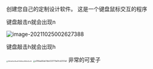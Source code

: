 创建您自己的定制设计软件。
这是一个键盘鼠标交互的程序

键盘敲击n就会出现n

![image-20211025002627388](C:\Users\晨晨酱\AppData\Roaming\Typora\typora-user-images\image-20211025002627388.png)

键盘敲击h就会出现h

<img src="C:\Users\晨晨酱\Desktop\39fdfef9e98edf310666a0890b82e35.jpg" alt="39fdfef9e98edf310666a0890b82e35" style="zoom:25%;" />

<img src="C:\Users\晨晨酱\Desktop\a786aa66ab7dbe020779a0fcd2051a9.jpg" alt="a786aa66ab7dbe020779a0fcd2051a9" style="zoom:33%;" />
非常的可爱子
